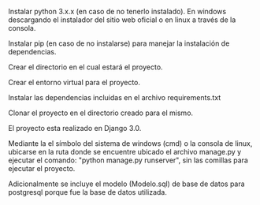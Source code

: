 Instalar python 3.x.x (en caso de no tenerlo instalado). En windows descargando el instalador del sitio web oficial o en linux a través de la consola.

Instalar pip (en caso de no instalarse) para manejar la instalación de dependencias.

Crear el directorio en el cual estará el proyecto.

Crear el entorno virtual para el proyecto.

Instalar las dependencias incluidas en el archivo requirements.txt

Clonar el proyecto en el directorio creado para el mismo.

El proyecto esta realizado en Django 3.0.

Mediante la el símbolo del sistema de windows (cmd) o la consola de linux, ubicarse en la ruta donde se encuentre ubicado el archivo manage.py y ejecutar el comando: "python manage.py runserver", sin las comillas para ejecutar el proyecto.

Adicionalmente se incluye el modelo (Modelo.sql) de base de datos para postgresql porque fue la base de datos utilizada.
